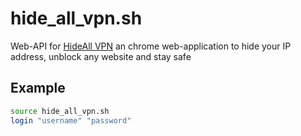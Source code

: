 # hide_all_vpn.sh
Web-API for [HideAll VPN](https://chrome.google.com/webstore/detail/hideall-vpn-fast-unlimite/amnoibeflfphhplmckdbiajkjaoomgnj) an chrome web-application to hide your IP address, unblock any website and stay safe

## Example
```bash
source hide_all_vpn.sh
login "username" "password"
```
